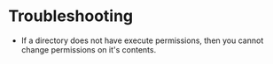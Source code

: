 <!--
id: troubleshooting
tags: ''
-->

# Troubleshooting

* If a directory does not have execute permissions, then you cannot change permissions on it's contents.
